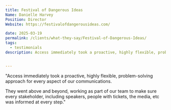 ```yaml
---
title: Festival of Dangerous Ideas
Name: Danielle Harvey
Position: Director
Website: https://festivalofdangerousideas.com/

date: 2025-03-19
permalink: /clients/what-they-say/Festival-of-Dangerous-Ideas/
tags:
  - testimonials
description: Access immediately took a proactive, highly flexible, problem-solving approach for every aspect of our communications.


---
```


"Access immediately took a proactive, highly flexible, problem-solving approach for every aspect of our communications.

They went above and beyond, working as part of our team to make sure every stakeholder, including speakers, people with tickets, the media, etc was informed at every step."